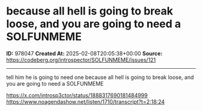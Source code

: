# because all hell is going to break loose, and you are going to need a SOLFUNMEME

**ID:** 978047
**Created At:** 2025-02-08T20:05:38+00:00
**Source:** https://codeberg.org/introspector/SOLFUNMEME/issues/121

---

tell him he is going to need one
because all hell is going to break loose, and you are going to need a SOLFUNMEME

https://x.com/introsp3ctor/status/1888317690181484999
https://www.noagendashow.net/listen/1710/transcript?t=2:18:24